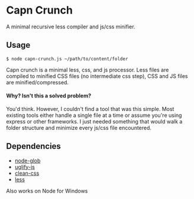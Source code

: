Capn Crunch
===========

A minimal recursive less compiler and js/css minifier.

Usage
-----

```
$ node capn-crunch.js ~/path/to/content/folder
```

Capn crunch is a minimal less, css, and js processor. Less files are compiled 
to minified CSS files (no intermediate css step), CSS and JS files are minified/compressed.

#### Why? Isn't this a solved problem?

You'd think. However, I couldn't find a tool that was this simple.
Most existing tools either handle a single file at a time or assume
you're using express or other frameworks. I just needed something
that would walk a folder structure and minimize every js/css file encountered.

Dependencies
------------

* [node-glob][1]
* [uglify-js][2]
* [clean-css][3]
* [less][4]

[1]:https://github.com/isaacs/node-glob
[2]:http://lisperator.net/uglifyjs
[3]:https://github.com/GoalSmashers/clean-css
[4]:http://lesscss.org/

Also works on Node for Windows
